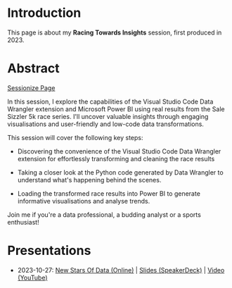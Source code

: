 # Introduction

This page is about my **Racing Towards Insights** session, first produced in 2023.


# Abstract

[Sessionize Page](https://sessionize.com/s/damienjones/racing-towards-insights-analysing-the-sale-sizzler/74895)

In this session, I explore the capabilities of the Visual Studio Code Data Wrangler extension and Microsoft Power BI using real results from the Sale Sizzler 5k race series. I'll uncover valuable insights through engaging visualisations and user-friendly and low-code data transformations.

This session will cover the following key steps:

- Discovering the convenience of the Visual Studio Code Data Wrangler extension for effortlessly transforming and cleaning the race results

- Taking a closer look at the Python code generated by Data Wrangler to understand what's happening behind the scenes.

- Loading the transformed race results into Power BI to generate informative visualisations and analyse trends.

Join me if you're a data professional, a budding analyst or a sports enthusiast!


# Presentations

- 2023-10-27: [New Stars Of Data (Online)](https://www.newstarsofdata.com/6th-edition/) | [Slides (SpeakerDeck)](https://speakerdeck.com/mrdamienjones/racing-towards-insights-2023-10-27-new-stars-of-data) | [Video (YouTube)](https://www.youtube.com/watch?v=XAIvUW5c9ww&t=63s&ab_channel=DataGrillen)
